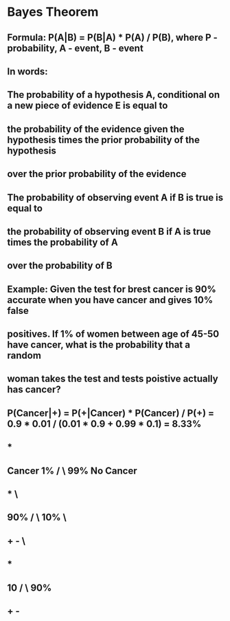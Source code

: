 # Bayes Theorem

## Formula: P(A|B) = P(B|A) * P(A) / P(B), where P - probability, A - event, B - event

## In words:

## The probability of a hypothesis A, conditional on a new piece of evidence E is equal to
## the probability of the evidence given the hypothesis times the prior probability of the hypothesis
## over the prior probability of the evidence

## The probability of observing event A if B is true is equal to
## the probability of observing event B if A is true times the probability of A
## over the probability of B

## Example: Given the test for brest cancer is 90% accurate when you have cancer and gives 10% false
## positives. If 1% of women between age of 45-50 have cancer, what is the probability that a random
## woman takes the test and tests poistive actually has cancer?

## P(Cancer|+) = P(+|Cancer) * P(Cancer) / P(+) = 0.9 * 0.01 / (0.01 * 0.9 + 0.99 * 0.1) = 8.33%

##             *
## Cancer 1% /   \ 99% No Cancer
##          *     \
##     90% / \ 10% \
##        +   -     \
##                   *
##              10  / \  90%
##                 +   -